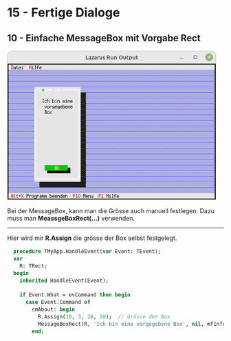 # 15 - Fertige Dialoge
## 10 - Einfache MessageBox mit Vorgabe Rect

![image.png](image.png)

Bei der MessageBox, kann man die Grösse auch manuell festlegen.
Dazu muss man **MeassgeBoxRect(...)** verwenden.

---
Hier wird mir **R.Assign** die grösse der Box selbst festgelegt.

```pascal
  procedure TMyApp.HandleEvent(var Event: TEvent);
  var
    R: TRect;
  begin
    inherited HandleEvent(Event);

    if Event.What = evCommand then begin
      case Event.Command of
        cmAbout: begin
          R.Assign(10, 3, 28, 20);  // Grösse der Box
          MessageBoxRect(R, 'Ich bin eine vorgegebene Box', nil, mfInformation + mfOkButton);
        end;
```


